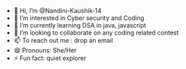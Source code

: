 - 👋 Hi, I’m @Nandini-Kaushik-14
- 👀 I’m interested in Cyber security and Coding
- 🌱 I’m currently learning DSA in java, javascript
- 💞️ I’m looking to collaborate on any coding related contest
- 📫 To reach out me : drop an email
- 😄 Pronouns: She/Her
- ⚡ Fun fact: quiet explorer

<!---
Nandini-Kaushik-14/Nandini-Kaushik-14 is a ✨ special ✨ repository because its `README.md` (this file) appears on your GitHub profile.
You can click the Preview link to take a look at your changes.
--->
